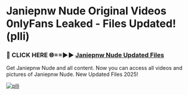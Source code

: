 # Janiepnw Nude Original Videos 0nlyFans Leaked - Files Updated! (plli)

<h3>🔴 CLICK HERE 🌐==►► <a href="https://tinyurl.com/y5r63du9" rel="nofollow">Janiepnw Nude Updated Files</a></h3>

Get Janiepnw Nude and all content. Now you can access all videos and pictures of Janiepnw Nude. New Updated Files 2025!

[![plli](https://i.imgur.com/UVo9nyh.gif)](https://tinyurl.com/y5r63du9)